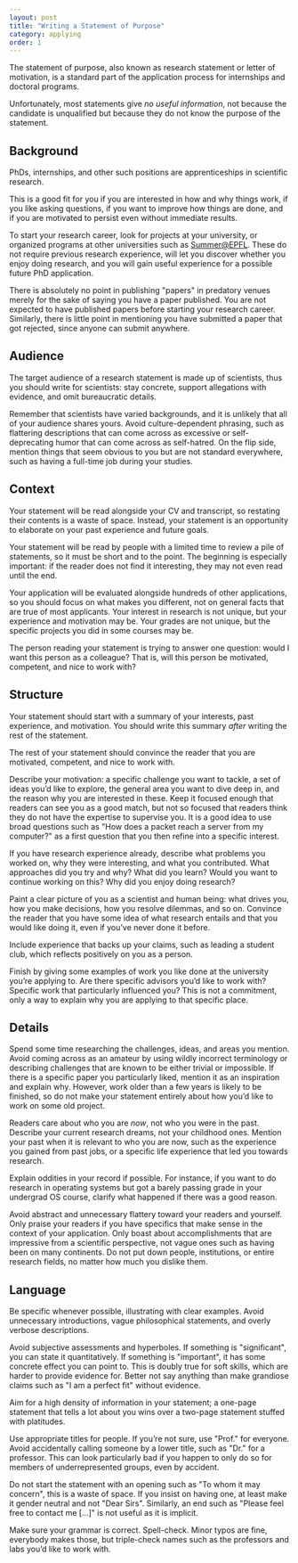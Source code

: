 ```yaml
---
layout: post
title: "Writing a Statement of Purpose"
category: applying
order: 1
---
```


The statement of purpose, also known as research statement or letter of motivation, is a standard part of the application process for internships and doctoral programs.

Unfortunately, most statements give _no useful information_, not because the candidate is unqualified but because they do not know the purpose of the statement.


## Background

PhDs, internships, and other such positions are apprenticeships in scientific research.

This is a good fit for you if you are interested in how and why things work, if you like asking questions, if you want to improve how things are done, and if you are motivated to persist even without immediate results.

To start your research career, look for projects at your university, or organized programs at other universities such as [Summer@EPFL](https://summer.epfl.ch/).
These do not require previous research experience, will let you discover whether you enjoy doing research, and you will gain useful experience for a possible future PhD application.

There is absolutely no point in publishing "papers" in predatory venues merely for the sake of saying you have a paper published.
You are not expected to have published papers before starting your research career. Similarly, there is little point in mentioning you have submitted a paper that got rejected, since anyone can submit anywhere.


## Audience

The target audience of a research statement is made up of scientists, thus you should write for scientists: stay concrete, support allegations with evidence, and omit bureaucratic details.

Remember that scientists have varied backgrounds, and it is unlikely that all of your audience shares yours.
Avoid culture-dependent phrasing, such as flattering descriptions that can come across as excessive or self-deprecating humor that can come across as self-hatred.
On the flip side, mention things that seem obvious to you but are not standard everywhere, such as having a full-time job during your studies.


## Context

Your statement will be read alongside your CV and transcript, so restating their contents is a waste of space. Instead, your statement is an opportunity to elaborate on your past experience and future goals.

Your statement will be read by people with a limited time to review a pile of statements, so it must be short and to the point.
The beginning is especially important: if the reader does not find it interesting, they may not even read until the end.

Your application will be evaluated alongside hundreds of other applications, so you should focus on what makes you different, not on general facts that are true of most applicants.
Your interest in research is not unique, but your experience and motivation may be. Your grades are not unique, but the specific projects you did in some courses may be.

The person reading your statement is trying to answer one question: would I want this person as a colleague? That is, will this person be motivated, competent, and nice to work with?


## Structure

Your statement should start with a summary of your interests, past experience, and motivation. You should write this summary _after_ writing the rest of the statement.

The rest of your statement should convince the reader that you are motivated, competent, and nice to work with.

Describe your motivation: a specific challenge you want to tackle, a set of ideas you’d like to explore, the general area you want to dive deep in, and the reason why you are interested in these.
Keep it focused enough that readers can see you as a good match, but not so focused that readers think they do not have the expertise to supervise you.
It is a good idea to use broad questions such as "How does a packet reach a server from my computer?" as a first question that you then refine into a specific interest.

If you have research experience already, describe what problems you worked on, why they were interesting, and what you contributed.
What approaches did you try and why? What did you learn? Would you want to continue working on this? Why did you enjoy doing research?

Paint a clear picture of you as a scientist and human being: what drives you, how you make decisions, how you resolve dilemmas, and so on.
Convince the reader that you have some idea of what research entails and that you would like doing it, even if you’ve never done it before.

Include experience that backs up your claims, such as leading a student club, which reflects positively on you as a person.

Finish by giving some examples of work you like done at the university you’re applying to. Are there specific advisors you’d like to work with?
Specific work that particularly influenced you? This is not a commitment, only a way to explain why you are applying to that specific place.


## Details

Spend some time researching the challenges, ideas, and areas you mention.
Avoid coming across as an amateur by using wildly incorrect terminology or describing challenges that are known to be either trivial or impossible.
If there is a specific paper you particularly liked, mention it as an inspiration and explain why.
However, work older than a few years is likely to be finished, so do not make your statement entirely about how you’d like to work on some old project.

Readers care about who you are _now_, not who you were in the past. Describe your current research dreams, not your childhood ones.
Mention your past when it is relevant to who you are now, such as the experience you gained from past jobs, or a specific life experience that led you towards research.

Explain oddities in your record if possible. For instance, if you want to do research in operating systems but got a barely passing grade in your undergrad OS course, clarify what happened if there was a good reason.

Avoid abstract and unnecessary flattery toward your readers and yourself. Only praise your readers if you have specifics that make sense in the context of your application.
Only boast about accomplishments that are impressive from a scientific perspective, not vague ones such as having been on many continents.
Do not put down people, institutions, or entire research fields, no matter how much you dislike them.


## Language

Be specific whenever possible, illustrating with clear examples. Avoid unnecessary introductions, vague philosophical statements, and overly verbose descriptions.

Avoid subjective assessments and hyperboles. If something is "significant", you can state it quantitatively.
If something is "important", it has some concrete effect you can point to.
This is doubly true for soft skills, which are harder to provide evidence for.
Better not say anything than make grandiose claims such as "I am a perfect fit" without evidence.

Aim for a high density of information in your statement; a one-page statement that tells a lot about you wins over a two-page statement stuffed with platitudes.

Use appropriate titles for people. If you’re not sure, use "Prof." for everyone.
Avoid accidentally calling someone by a lower title, such as "Dr." for a professor.
This can look particularly bad if you happen to only do so for members of underrepresented groups, even by accident.

Do not start the statement with an opening such as "To whom it may concern", this is a waste of space.
If you insist on having one, at least make it gender neutral and not "Dear Sirs". Similarly, an end such as "Please feel free to contact me [...]" is not useful as it is implicit.

Make sure your grammar is correct. Spell-check. Minor typos are fine, everybody makes those, but triple-check names such as the professors and labs you’d like to work with.

